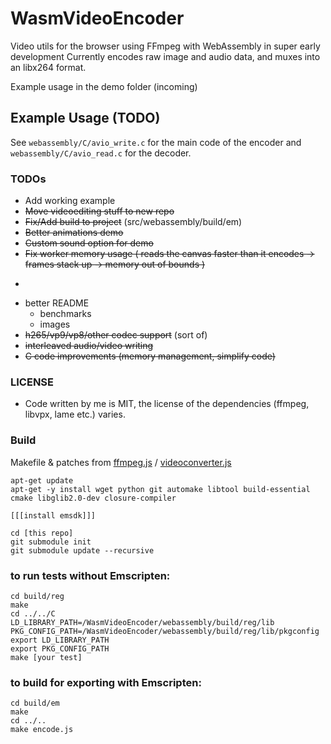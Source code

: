 # WasmVideoEncoder
Video utils for the browser using FFmpeg with WebAssembly in super early development
Currently encodes raw image and audio data, and muxes into an libx264 format.


Example usage in the demo folder (incoming)
## Example Usage (TODO)


See ```webassembly/C/avio_write.c``` for the main code of the encoder and ```webassembly/C/avio_read.c``` for the decoder.



### TODOs
- Add working example
- ~~Move videoediting stuff to new repo~~
- ~~Fix/Add build to project~~ (src/webassembly/build/em)
- ~~Better animations demo~~
- ~~Custom sound option for demo~~
- ~~Fix worker memory usage ( reads the canvas faster than it encodes -> frames stack up -> memory out of bounds )~~
- ~~~smaller wasm/js~~
- better README
  - benchmarks
  - images
- ~~h265/vp9/vp8/other codec support~~ (sort of)
- ~~interleaved audio/video writing~~
- ~~C code improvements (memory management, simplify code)~~

### LICENSE
- Code written by me is MIT, the license of the dependencies (ffmpeg, libvpx, lame etc.) varies.

### Build
Makefile & patches from [ffmpeg.js](https://github.com/Kagami/ffmpeg.js/) / [videoconverter.js](https://bgrins.github.io/videoconverter.js/)
```
apt-get update
apt-get -y install wget python git automake libtool build-essential cmake libglib2.0-dev closure-compiler

[[[install emsdk]]]

cd [this repo]
git submodule init
git submodule update --recursive

```

### to run tests without Emscripten:
```
cd build/reg
make 
cd ../../C
LD_LIBRARY_PATH=/WasmVideoEncoder/webassembly/build/reg/lib
PKG_CONFIG_PATH=/WasmVideoEncoder/webassembly/build/reg/lib/pkgconfig
export LD_LIBRARY_PATH
export PKG_CONFIG_PATH
make [your test]
```

### to build for exporting with Emscripten:
```
cd build/em
make
cd ../..
make encode.js
```
